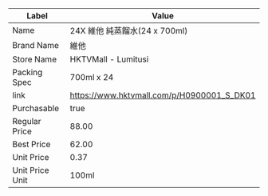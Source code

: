 | Label           | Value                                      |
| --------------- | ------------------------------------------ |
| Name            | 24X 維他 純蒸餾水(24 x 700ml)                    |
| Brand Name      | 維他                                         |
| Store Name      | HKTVMall - Lumitusi                        |
| Packing Spec    | 700ml x 24                                 |
| link            | https://www.hktvmall.com/p/H0900001_S_DK01 |
| Purchasable     | true                                       |
| Regular Price   | 88.00                                      |
| Best Price      | 62.00                                      |
| Unit Price      | 0.37                                       |
| Unit Price Unit | 100ml                                      |

